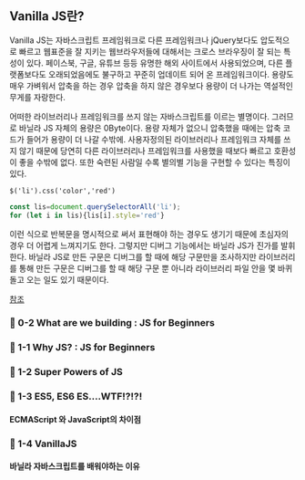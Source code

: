 
## Vanilla JS란?

Vanilla JS는 자바스크립트 프레임워크로 다른 프레임워크나 jQuery보다도 압도적으로 빠르고 웹표준을 잘 지키는 웹브라우저들에 대해서는 크로스 브라우징이 잘 되는 특성이 있다.
페이스북, 구글, 유튜브 등등 유명한 해외 사이트에서 사용되었으며, 다른 플랫폼보다도 오래되었음에도 불구하고 꾸준히 업데이트 되어 온 프레임워크이다.
용량도 매우 가벼워서 압축을 하는 경우 압축을 하지 않은 경우보다 용량이 더 나가는 역설적인 무게를 자랑한다.

어떠한 라이브러리나 프레임워크를 쓰지 않는 자바스크립트를 이르는 별명이다. 
그러므로 바닐라 JS 자체의 용량은 0Byte이다. 용량 자체가 없으니 압축했을 때에는 압축 코드가 들어가 용량이 더 나갈 수밖에. 
사용자정의된 라이브러리나 프레임워크 자체를 쓰지 않기 때문에 당연히 다른 라이브러리나 프레임워크를 사용했을 때보다 빠르고 호환성이 좋을 수밖에 없다.
또한 숙련된 사람일 수록 별의별 기능을 구현할 수 있다는 특징이 있다.

```jquery
$('li').css('color','red')
```

```javascript
const lis=document.querySelectorAll('li');
for (let i in lis){lis[i].style='red'}
```

이런 식으로 반복문을 명시적으로 써서 표현해야 하는 경우도 생기기 때문에 초심자의 경우 더 어렵게 느껴지기도 한다.
그렇지만 디버그 기능에서는 바닐라 JS가 진가를 발휘한다. 
바닐라 JS로 만든 구문은 디버그를 할 때에 해당 구문만을 조사하지만 라이브러리를 통해 만든 구문은 디버그를 할 때 
해당 구문 뿐 아니라 라이브러리 파일 안을 몇 바퀴 돌고 오는 일도 있기 때문이다.

[참조](https://namu.wiki/w/Vanilla%20JS?from=%EB%B0%94%EB%8B%90%EB%9D%BC%20JS)


### 📖 0-2 What are we building : JS for Beginners 

### 📖 1-1 Why JS? : JS for Beginners

### 📖 1-2 Super Powers of JS

### 📖 1-3 ES5, ES6 ES....WTF!?!?!
 #### ECMAScript 와 JavaScript의 차이점

### 📖 1-4 VanillaJS
 #### 바닐라 자바스크립트를 배워야하는 이유
